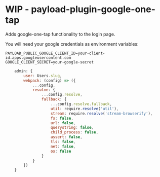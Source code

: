 # WIP - payload-plugin-google-one-tap

Adds google-one-tap functionality to the login page.

You will need your google credentials as environment variables:
```dotenv
PAYLOAD_PUBLIC_GOOGLE_CLIENT_ID=your-client-id.apps.googleusercontent.com
GOOGLE_CLIENT_SECRET=your-google-secret
```


```js
    admin: {
		user: Users.slug,
		webpack: (config) => ({
			...config,
			resolve: {
				...config.resolve,
				fallback: {
					...config.resolve.fallback,
					util: require.resolve('util'),
					stream: require.resolve('stream-browserify'),
					fs: false,
					url: false,
					querystring: false,
					child_process: false,
					assert: false,
					tls: false,
					net: false,
					os: false
				}
			}
		})
	}
```